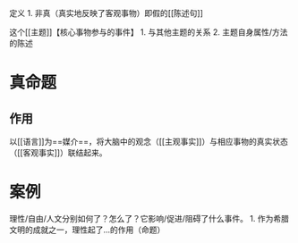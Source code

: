 定义
	1. 非真（真实地反映了客观事物）即假的[[陈述句]]


这个[[主题]]【核心事物参与的事件】
	1. 与其他主题的关系
	2. 主题自身属性/方法的陈述

# 真命题
## 作用
以[[语言]]为==媒介==，将大脑中的观念（[[主观事实]]）与相应事物的真实状态（[[客观事实]]）联结起来。
# 案例
理性/自由/人文分别如何了？怎么了？它影响/促进/阻碍了什么事件。
	1. 作为希腊文明的成就之一，理性起了...的作用（命题）
